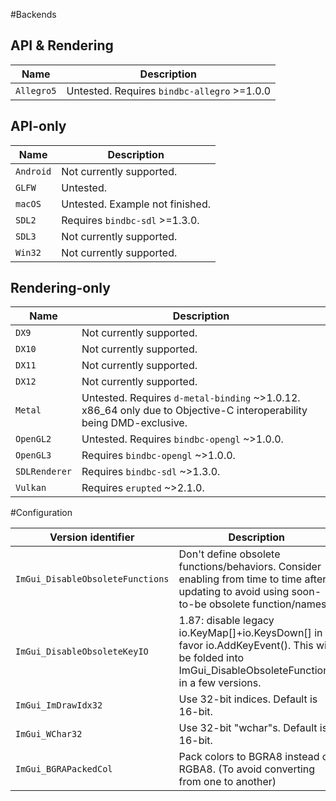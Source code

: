 
#Backends

## API & Rendering
| Name       | Description |
|------------|-------------|
| `Allegro5` | Untested. Requires `bindbc-allegro` >=1.0.0 |

## API-only
| Name       | Description |
|------------|-------------|
| `Android`  | Not currently supported. |
| `GLFW`     | Untested. |
| `macOS`    | Untested. Example not finished. |
| `SDL2`     | Requires `bindbc-sdl` >=1.3.0. |
| `SDL3`     | Not currently supported. |
| `Win32`    | Not currently supported. |

## Rendering-only

| Name          | Description |
|---------------|-------------|
| `DX9`         | Not currently supported. |
| `DX10`        | Not currently supported. |
| `DX11`        | Not currently supported. |
| `DX12`        | Not currently supported. |
| `Metal`       | Untested. Requires `d-metal-binding` ~>1.0.12. x86_64 only due to Objective-C interoperability being DMD-exclusive. |
| `OpenGL2`     | Untested. Requires `bindbc-opengl` ~>1.0.0. |
| `OpenGL3`     | Requires `bindbc-opengl` ~>1.0.0. |
| `SDLRenderer` | Requires `bindbc-sdl` ~>1.3.0. |
| `Vulkan`      | Requires `erupted` ~>2.1.0. |

#Configuration

| Version identifier               | Description |
|----------------------------------|-------------|
| `ImGui_DisableObsoleteFunctions` | Don't define obsolete functions/behaviors. Consider enabling from time to time after updating to avoid using soon-to-be obsolete function/names. |
| `ImGui_DisableObsoleteKeyIO`     | 1.87: disable legacy io.KeyMap[]+io.KeysDown[] in favor io.AddKeyEvent(). This will be folded into ImGui_DisableObsoleteFunctions in a few versions. |
| `ImGui_ImDrawIdx32`              | Use 32-bit indices. Default is 16-bit. |
| `ImGui_WChar32`                  | Use 32-bit "wchar"s. Default is 16-bit. |
| `ImGui_BGRAPackedCol`            | Pack colors to BGRA8 instead of RGBA8. (To avoid converting from one to another) |